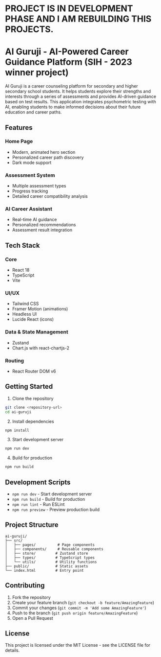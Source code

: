 # PROJECT IS IN DEVELOPMENT PHASE AND I AM REBUILDING THIS PROJECTS.



# AI Guruji - AI-Powered Career Guidance Platform (SIH - 2023 winner project)

AI Guruji is a career counseling platform for secondary and higher secondary school students. It helps students explore their strengths and interests through a series of assessments and provides AI-driven guidance based on test results. This application integrates psychometric testing with AI, enabling students to make informed decisions about their future education and career paths.

## Features

### Home Page

- Modern, animated hero section
- Personalized career path discovery
- Dark mode support

### Assessment System

- Multiple assessment types
- Progress tracking
- Detailed career compatibility analysis

### AI Career Assistant

- Real-time AI guidance
- Personalized recommendations
- Assessment result integration

## Tech Stack

### Core
- React 18
- TypeScript
- Vite

### UI/UX
- Tailwind CSS
- Framer Motion (animations)
- Headless UI
- Lucide React (icons)

### Data & State Management
- Zustand
- Chart.js with react-chartjs-2

### Routing
- React Router DOM v6

## Getting Started

1. Clone the repository
```bash
git clone <repository-url>
cd ai-guruji
```

2. Install dependencies
```bash
npm install
```

3. Start development server
```bash
npm run dev
```

4. Build for production
```bash
npm run build
```

## Development Scripts

- `npm run dev` - Start development server
- `npm run build` - Build for production
- `npm run lint` - Run ESLint
- `npm run preview` - Preview production build

## Project Structure

```
ai-guruji/
├── src/
│   ├── pages/          # Page components
│   ├── components/     # Reusable components
│   ├── store/         # Zustand store
│   ├── types/         # TypeScript types
│   └── utils/         # Utility functions
├── public/            # Static assets
└── index.html         # Entry point
```

## Contributing

1. Fork the repository
2. Create your feature branch (`git checkout -b feature/AmazingFeature`)
3. Commit your changes (`git commit -m 'Add some AmazingFeature'`)
4. Push to the branch (`git push origin feature/AmazingFeature`)
5. Open a Pull Request

## License

This project is licensed under the MIT License - see the LICENSE file for details.
```

